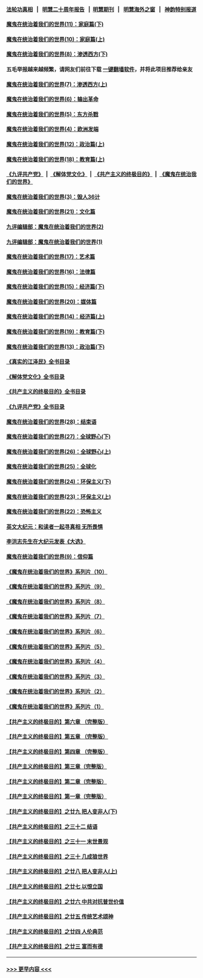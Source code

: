 #### [法轮功真相](https://github.com/gfw-breaker/truth/blob/master/README.md?t=0) &nbsp;&nbsp;|&nbsp;&nbsp; [明慧二十周年报告](https://github.com/gfw-breaker/mh-reports/blob/master/README.md?t=0) &nbsp;&nbsp;|&nbsp;&nbsp;[明慧期刊](https://github.com/gfw-breaker/mh-qikan) &nbsp;&nbsp;|&nbsp;&nbsp; [明慧海外之窗](https://github.com/gfw-breaker/mh-news/blob/master/README.md?t=0) &nbsp;&nbsp;|&nbsp;&nbsp; [神韵特别报道](https://github.com/gfw-breaker/mh-news/blob/master/shenyun.md?t=0)
#### [魔鬼在统治着我们的世界(11)：家庭篇(下)](../pages/nsc422/n10440961.md?t=12061501) 
#### [魔鬼在统治着我们的世界(10)：家庭篇(上)](../pages/nsc422/n10435448.md?t=12061501) 
#### [魔鬼在统治着我们的世界(8)：渗透西方(下)](../pages/nsc422/n10429603.md?t=12061501) 
#### 五毛举报越来越频繁，请网友们前往下载 [一键翻墙软件](https://github.com/gfw-breaker/ssr-accounts)，并将此项目推荐给亲友
#### [魔鬼在统治着我们的世界(7)：渗透西方(上)](../pages/nsc422/n10426013.md?t=12061501) 
#### [魔鬼在统治着我们的世界(6)：输出革命](../pages/nsc422/n10421536.md?t=12061501) 
#### [魔鬼在统治着我们的世界(5)：东方杀戮](../pages/nsc422/n10417707.md?t=12061501) 
#### [魔鬼在统治着我们的世界(4)：欧洲发端](../pages/nsc422/n10414890.md?t=12061501) 
#### [魔鬼在统治着我们的世界(12)：政治篇(上)](../pages/nsc422/n10444576.md?t=12061501) 
#### [魔鬼在统治着我们的世界(18)：教育篇(上)](../pages/nsc422/n10526970.md?t=12061501) 
#### [《九评共产党》](https://github.com/begood0513/9ping.md/blob/master/README.md) &nbsp;|&nbsp; [《解体党文化》](../../../../jtdwh.md/blob/master/README.md)  &nbsp;|&nbsp; [《共产主义的终极目的》](../../../../gczydzjmd.md/blob/master/README.md) &nbsp;|&nbsp; [《魔鬼在统治我们的世界》](../../../../mgztzwmdsj.md/blob/master/README.md) 
#### [魔鬼在统治着我们的世界(3)：毁人36计](../pages/nsc422/n10411583.md?t=12061501) 
#### [魔鬼在统治着我们的世界(21)：文化篇](../pages/nsc422/n10597706.md?t=12061501) 
#### [九评编辑部：魔鬼在统治着我们的世界(2)](../pages/nsc422/n10410036.md?t=12061501) 
#### [九评编辑部：魔鬼在统治着我们的世界(1)](../pages/nsc422/n10406825.md?t=12061501) 
#### [魔鬼在统治着我们的世界(17)：艺术篇](../pages/nsc422/n10499093.md?t=12061501) 
#### [魔鬼在统治着我们的世界(16)：法律篇](../pages/nsc422/n10485969.md?t=12061501) 
#### [魔鬼在统治着我们的世界(15)：经济篇(下)](../pages/nsc422/n10469975.md?t=12061501) 
#### [魔鬼在统治着我们的世界(20)：媒体篇](../pages/nsc422/n10586579.md?t=12061501) 
#### [魔鬼在统治着我们的世界(14)：经济篇(上)](../pages/nsc422/n10457370.md?t=12061501) 
#### [魔鬼在统治着我们的世界(19)：教育篇(下)](../pages/nsc422/n10564808.md?t=12061501) 
#### [魔鬼在统治着我们的世界(13)：政治篇(下)](../pages/nsc422/n10448270.md?t=12061501) 
#### [《真实的江泽民》全书目录](../pages/nsc422/n13721399.md?t=12061501) 
#### [《解体党文化》全书目录](../pages/nsc422/n13721157.md?t=12061501) 
#### [《共产主义的终极目的》全书目录](../pages/nsc422/n13721048.md?t=12061501) 
#### [《九评共产党》全书目录](../pages/nsc422/n13708085.md?t=12061501) 
#### [魔鬼在统治着我们的世界(28)：结束语](../pages/nsc422/n10936246.md?t=12061501) 
#### [魔鬼在统治着我们的世界(27)：全球野心(下)](../pages/nsc422/n10928319.md?t=12061501) 
#### [魔鬼在统治着我们的世界(26)：全球野心(上)](../pages/nsc422/n10900318.md?t=12061501) 
#### [魔鬼在统治着我们的世界(25)：全球化](../pages/nsc422/n10788205.md?t=12061501) 
#### [魔鬼在统治着我们的世界(24)：环保主义(下)](../pages/nsc422/n10695307.md?t=12061501) 
#### [魔鬼在统治着我们的世界(23)：环保主义(上)](../pages/nsc422/n10688613.md?t=12061501) 
#### [魔鬼在统治着我们的世界(22)：恐怖主义](../pages/nsc422/n10614727.md?t=12061501) 
#### [英文大纪元：和读者一起寻真相 无所畏惧](../pages/nsc422/n12542027.md?t=12061501) 
#### [李洪志先生在大纪元发表《大选》](../pages/nsc422/n12534746.md?t=12061501) 
#### [魔鬼在统治着我们的世界(9)：信仰篇](../pages/nsc422/n10432159.md?t=12061501) 
#### [《魔鬼在统治着我们的世界》系列片（10）](../pages/nsc422/n12292670.md?t=12061501) 
#### [《魔鬼在统治着我们的世界》系列片（9）](../pages/nsc422/n12290859.md?t=12061501) 
#### [《魔鬼在统治着我们的世界》系列片（8）](../pages/nsc422/n12287445.md?t=12061501) 
#### [《魔鬼在统治着我们的世界》系列片（7）](../pages/nsc422/n12283425.md?t=12061501) 
#### [《魔鬼在统治着我们的世界》系列片（6）](../pages/nsc422/n12282314.md?t=12061501) 
#### [《魔鬼在统治着我们的世界》系列片（5）](../pages/nsc422/n12281419.md?t=12061501) 
#### [《魔鬼在统治着我们的世界》系列片（4）](../pages/nsc422/n12274024.md?t=12061501) 
#### [《魔鬼在统治着我们的世界》系列片（3）](../pages/nsc422/n12271322.md?t=12061501) 
#### [《魔鬼在统治着我们的世界》系列片（2）](../pages/nsc422/n12269049.md?t=12061501) 
#### [《魔鬼在统治着我们的世界》系列片（1）](../pages/nsc422/n12267575.md?t=12061501) 
#### [【共产主义的终极目的】第六章 （完整版）](../pages/nsc422/n11428913.md?t=12061501) 
#### [【共产主义的终极目的】第五章 （完整版）](../pages/nsc422/n11428912.md?t=12061501) 
#### [【共产主义的终极目的】第四章 （完整版）](../pages/nsc422/n11428907.md?t=12061501) 
#### [【共产主义的终极目的】第三章（完整版）](../pages/nsc422/n11428848.md?t=12061501) 
#### [【共产主义的终极目的】第二章（完整版）](../pages/nsc422/n11428831.md?t=12061501) 
#### [【共产主义的终极目的】第一章（完整版）](../pages/nsc422/n11417651.md?t=12061501) 
#### [【共产主义的终极目的】之廿九 把人变非人(下)](../pages/nsc422/n11344140.md?t=12061501) 
#### [【共产主义的终极目的】之三十二 结语](../pages/nsc422/n11360535.md?t=12061501) 
#### [【共产主义的终极目的】之三十一 末世景观](../pages/nsc422/n11351129.md?t=12061501) 
#### [【共产主义的终极目的】之三十 几成狼世界](../pages/nsc422/n11348280.md?t=12061501) 
#### [【共产主义的终极目的】之廿八 把人变非人(上)](../pages/nsc422/n11340492.md?t=12061501) 
#### [【共产主义的终极目的】之廿七 以恨立国](../pages/nsc422/n11336944.md?t=12061501) 
#### [【共产主义的终极目的】之廿六 中共对抗普世价值](../pages/nsc422/n11324785.md?t=12061501) 
#### [【共产主义的终极目的】之廿五 传统艺术颂神](../pages/nsc422/n11296396.md?t=12061501) 
#### [【共产主义的终极目的】之廿四 人伦典范](../pages/nsc422/n11296397.md?t=12061501) 
#### [【共产主义的终极目的】之廿三 富而有德](../pages/nsc422/n11283598.md?t=12061501) 

----
#### [ >>> 更早内容 <<< ](../indexes/nsc422-earlier.md)
